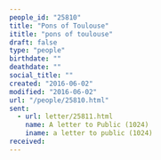 ```yaml
---
people_id: "25810"
title: "Pons of Toulouse"
ititle: "pons of toulouse"
draft: false
type: "people"
birthdate: ""
deathdate: ""
social_title: ""
created: "2016-06-02"
modified: "2016-06-02"
url: "/people/25810.html"
sent:
  - url: letter/25811.html
    name: A letter to Public (1024)
    iname: a letter to public (1024)
received:
---
```

